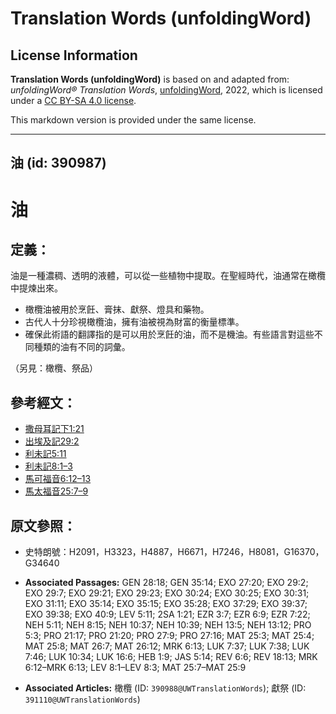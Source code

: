 # Translation Words (unfoldingWord)

## License Information

**Translation Words (unfoldingWord)** is based on and adapted from: _unfoldingWord® Translation Words_, [unfoldingWord](https://unfoldingword.org/utw), 2022, which is licensed under a [CC BY-SA 4.0 license](https://creativecommons.org/licenses/by-sa/4.0/legalcode.en).

This markdown version is provided under the same license.



--------------------------------

## 油 (id: 390987)

油
=

定義：
---

油是一種濃稠、透明的液體，可以從一些植物中提取。在聖經時代，油通常在橄欖中提煉出來。

* 橄欖油被用於烹飪、膏抹、獻祭、燈具和藥物。
* 古代人十分珍視橄欖油，擁有油被視為財富的衡量標準。
* 確保此術語的翻譯指的是可以用於烹飪的油，而不是機油。有些語言對這些不同種類的油有不同的詞彙。

（另見：橄欖、祭品）

參考經文：
-----

* [撒母耳記下1:21](https://ref.ly/2Sam1:21)
* [出埃及記29:2](https://ref.ly/Exod29:2)
* [利未記5:11](https://ref.ly/Lev5:11)
* [利未記8:1–3](https://ref.ly/Lev8:1-Lev8:3)
* [馬可福音6:12–13](https://ref.ly/Mark6:12-Mark6:13)
* [馬太福音25:7–9](https://ref.ly/Matt25:7-Matt25:9)

原文參照：
-----

* 史特朗號：H2091，H3323，H4887，H6671，H7246，H8081，G16370，G34640

* **Associated Passages:** GEN 28:18; GEN 35:14; EXO 27:20; EXO 29:2; EXO 29:7; EXO 29:21; EXO 29:23; EXO 30:24; EXO 30:25; EXO 30:31; EXO 31:11; EXO 35:14; EXO 35:15; EXO 35:28; EXO 37:29; EXO 39:37; EXO 39:38; EXO 40:9; LEV 5:11; 2SA 1:21; EZR 3:7; EZR 6:9; EZR 7:22; NEH 5:11; NEH 8:15; NEH 10:37; NEH 10:39; NEH 13:5; NEH 13:12; PRO 5:3; PRO 21:17; PRO 21:20; PRO 27:9; PRO 27:16; MAT 25:3; MAT 25:4; MAT 25:8; MAT 26:7; MAT 26:12; MRK 6:13; LUK 7:37; LUK 7:38; LUK 7:46; LUK 10:34; LUK 16:6; HEB 1:9; JAS 5:14; REV 6:6; REV 18:13; MRK 6:12–MRK 6:13; LEV 8:1–LEV 8:3; MAT 25:7–MAT 25:9
* **Associated Articles:** 橄欖 (ID: `390988@UWTranslationWords`); 獻祭 (ID: `391110@UWTranslationWords`)

